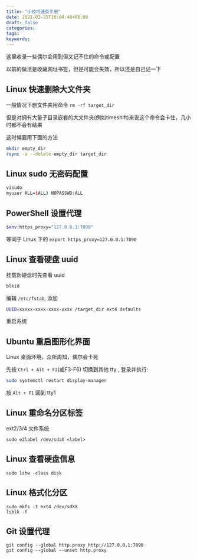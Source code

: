 ```yaml
---
title: "小技巧速查手册"
date: 2021-02-25T10:04:48+08:00
draft: false
categories:
tags:
keywords:
---
```


这里收录一些偶尔会用到但又记不住的命令或配置

以前的做法是收藏网址书签，但是可能会失效，所以还是自己记一下

## Linux 快速删除大文件夹

一般情况下删文件夹用命令 `rm -rf target_dir`

但是对拥有大量子目录嵌套的大文件夹(例如timeshift)来说这个命令会卡住，几小时都不会有结果

这时候要用下面的方法

```bash
mkdir empty_dir
rsync -a --delete empty_dir target_dir
```

## Linux sudo 无密码配置

```bash
visudo
myuser ALL=(ALL) NOPASSWD:ALL
```

## PowerShell 设置代理

```bash
$env:https_proxy="127.0.0.1:7890"
```

等同于 Linux 下的 `export https_proxy=127.0.0.1:7890`

## Linux 查看硬盘 uuid

挂载新硬盘时先查看 uuid

```bash
blkid
```

编辑 `/etc/fstab`, 添加

```bash
UUID=xxxxx-xxxx-xxxx-xxxx /target_dir ext4 defaults
```

重启系统

## Ubuntu 重启图形化界面

Linux 桌面环境，众所周知，偶尔会卡死

先按 `Ctrl + Alt + F2`(或F3-F6) 切换到其他 tty , 登录并执行:

```bash
sudo systemctl restart display-manager
```

按 `Alt + F1` 回到 tty1

## Linux 重命名分区标签

ext2/3/4 文件系统

```
sudo e2label /dev/sdaX <label>
```

## Linux 查看硬盘信息

```
sudo lshw -class disk
```

## Linux 格式化分区

```
sudo mkfs -t ext4 /dev/sdXX
lsblk -f
```

## Git 设置代理

```
git config --global http.proxy http://127.0.0.1:7890
git config --global --unset http.proxy
```